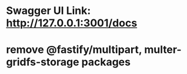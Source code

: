 # Swagger UI Link: http://127.0.0.1:3001/docs

# remove @fastify/multipart, multer-gridfs-storage packages